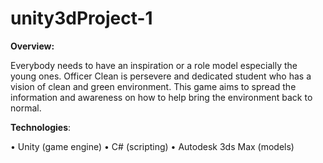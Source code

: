 # unity3dProject-1

**Overview:**

Everybody needs to have an inspiration or a role model especially the young ones. Officer Clean is persevere and dedicated student who has a vision of clean and green environment. This game aims to spread the information and awareness on how to help bring the environment back to normal.

**Technologies**:

•	Unity (game engine)
•	C# (scripting)
•	Autodesk 3ds Max (models)




